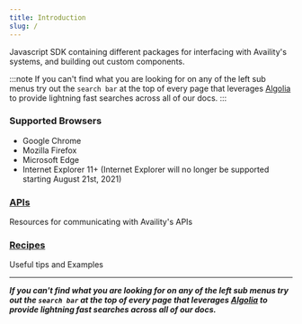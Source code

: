 ```yaml
---
title: Introduction
slug: /
---
```


Javascript SDK containing different packages for interfacing with Availity's systems, and building out custom components.

:::note
If you can't find what you are looking for on any of the left sub menus try out the `search bar` at the top of every page that leverages [Algolia](https://www.algolia.com/) to provide lightning fast searches across all of our docs.
:::

### Supported Browsers

- Google Chrome
- Mozilla Firefox
- Microsoft Edge
- Internet Explorer 11+ (Internet Explorer will no longer be supported starting August 21st, 2021)

### [APIs](./api/getting-started.md)

Resources for communicating with Availity's APIs

### [Recipes](./recipes/proxy.md)

Useful tips and Examples

---

**_If you can't find what you are looking for on any of the left sub menus try out the `search bar` at the top of every page that leverages [Algolia](https://www.algolia.com/) to provide lightning fast searches across all of our docs._**
